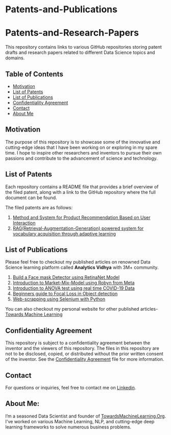 # Patents-and-Publications

# Patents-and-Research-Papers
This repository contains links to various GitHub repositories storing patent drafts and research papers related to different Data Science topics and domains.

## Table of Contents

- [Motivation](#motivation)
- [List of Patents](#list-of-patents)
- [List of Publications](#list-of-publications)
- [Confidentiality Agreement](#confidentiality-agreement)
- [Contact](#contact)
- [About Me](#about-me)


## Motivation
The purpose of this repository is to showcase some of the innovative and cutting-edge ideas that I have been working on or exploring in my spare time. I hope to inspire other researchers and inventors to pursue their own passions and contribute to the advancement of science and technology.

## List of Patents
Each repository contains a README file that provides a brief overview of the filed patent, along with a link to the GitHub repository where the full document can be found. 

The filed patents are as follows:
1. [Method and System for Product Recommendation Based on User Interaction](https://github.com/Praveen76/METHOD-AND-SYSTEM-FOR-PRODUCT-RECOMMENDATION-BASED-ON-USER-INTERACTION/)
2. [RAG(Retrieval-Augmentation-Generation) powered system for vocabulary acquisition through adaptive learning](https://github.com/Praveen76/RAG-powered-system-for-vocabulary-acquisition-through-adaptive-learning-and-method-thereof/)

## List of Publications
Please feel free to checkout my published articles on renowned Data Science learning platform called **Analytics Vidhya** with 3M+ community.
1. [Build a Face mask Detector using RetinaNet Model](https://www.analyticsvidhya.com/blog/2020/08/how-to-build-a-face-mask-detector-using-retinanet-model/)
2. [Introduction to Market-Mix-Model using Robyn from Meta](https://www.analyticsvidhya.com/blog/2023/05/introduction-to-market-mix-model-using-robyn/)
3. [Introduction to ANOVA test using real time COVID-19 Data ](https://www.analyticsvidhya.com/blog/2020/06/introduction-anova-statistics-data-science-covid-python/)
4. [Beginners guide to Focal Loss in Object detection](https://www.analyticsvidhya.com/blog/2020/08/a-beginners-guide-to-focal-loss-in-object-detection/)
5. [Web-scrapping using Selenium with Python](https://www.analyticsvidhya.com/blog/2020/08/web-scraping-selenium-with-python/)


You can also checkout my personal website for other published articles-  [Towards Machine Learning](https://towardsmachinelearning.org/)

## Confidentiality Agreement

This repository is subject to a confidentiality agreement between the inventor and the viewers of this repository. The files in this repository are not to be disclosed, copied, or distributed without the prior written consent of the inventor. See the [Confidentiality Agreement](https://github.com/Praveen76/Patents-and-Publications/blob/main/ConfidentialityAgreement.md) file for more information.

## Contact

For questions or inquiries, feel free to contact me on [Linkedin](https://www.linkedin.com/in/praveen-kumar-anwla-49169266/).

## **About Me**:
I’m a seasoned Data Scientist and founder of [TowardsMachineLearning.Org](https://towardsmachinelearning.org/). I've worked on various Machine Learning, NLP, and cutting-edge deep learning frameworks to solve numerous business problems.
